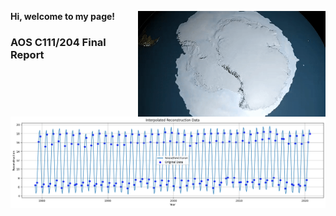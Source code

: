 **Hi, welcome to my page!**
<img align="right" width="300" src="/assets/IMG/gif.gif">


### AOS C111/204 Final Report

<a href="https://cyricng.github.io/atmoscyric.github.io/project.html">
  <img src="assets/IMG/Interpolated Data.png" alt="Link to final project">
</a>

